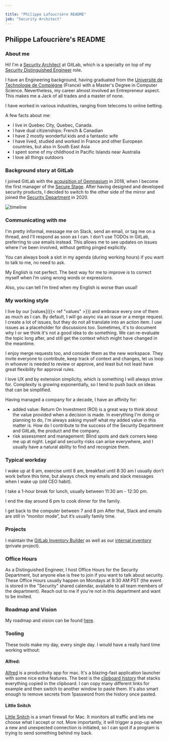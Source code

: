 ```yaml
---

title: "Philippe Lafoucrière README"
job: "Security Architect"
---
```


## Philippe Lafoucrière's README

### About me

Hi! I'm a [Security Architect](/job-families/security/security-engineer#security-architect) at
GitLab, which is a specialty on top of my [Security Distinguished
Engineer](/job-families/security/security-engineer#distinguished-security-engineer) role.

I have an Engineering background, having graduated from the [Université de Technologie de
Compiègne](https://www.utc.fr/en/) (France) with a Master's Degree in Computer Science.
Nevertheless, my career almost involved an Entrepreneur aspect. This makes me a Jack of all
trades and a master of none.

I have worked in various industries, ranging from telecoms to online betting.

A few facts about me:

- I live in Quebec City, Quebec, Canada.
- I have dual citizenships: French & Canadian
- I have 2 mostly wonderful kids and a fantastic wife
- I have lived, studied and worked in France and other European countries, but also in South East Asia
- I spent some of my childhood in Pacific Islands near Australia
- I love all things outdoors

### Background story at GitLab

I joined GitLab with the [acquisition of
Gemnasium](https://about.gitlab.com/press/releases/2018-01-30-gemnasium-acquisition.html) in 2018, when I become the first
manager of the [Secure Stage](https://about.gitlab.com/direction/secure/). After having designed and developed security
products, I decided to switch to the other side of the mirror and joined the [Security
Department](/handbook/security) in 2020.

![timeline](../timeline.png)

### Communicating with me

I'm pretty informal, message me on Slack, send an email, or tag me on a thread, and I'll respond as
soon as I can. I don't use TODOs in GitLab, preferring to use emails instead. This allows me to see
updates on issues where I've been involved, without getting pinged explicitly.

You can always book a slot in my agenda (during working hours) if you want to talk to me, no need to
ask.

My English is not perfect. The best way for me to improve is to correct myself when I’m using wrong
words or expressions.

Also, you can tell I’m tired when my English is worse than usual!

### My working style

I live by our [values]({{< ref "values" >}}) and embrace every one of them as much as I can. By
default, I will go async via an issue or a merge request. I create a lot of issues, but they do not
all translate into an action item. I use issues as a placeholder for discussions too. Sometimes,
it's to document why I or we think it's not a good idea to do something. We can re-evaluate the
topic long after, and still get the context which might have changed in the meantime.

I enjoy merge requests too, and consider them as the new workspace. They invite everyone to contribute,
keep track of context and changes, let us loop in whoever is needed to review or approve, and least
but not least have great flexibility for approval rules.

I love UX and by extension simplicity, which is something I will always strive for. Complexity is
growing exponentially, so I tend to push back on ideas that can be simplified.

Having managed a company for a decade, I have an affinity for:

- added value: Return On Investment (ROI) is a great way to think about the value provided when a
  decision is made. In everything I'm doing or planning to do, I'm always asking
  myself what my added value in this matter is. How do I contribute to the success of the Security
  Department and GitLab, the product and the company.
- risk assessment and management: Blind spots and dark corners keep me up at night. Legal and
  security risks can arise everywhere, and I usually have a natural ability to find and recognize
  them.

### Typical workday

I wake up at 6 am, exercise until 8 am, breakfast until 8:30 am I usually don’t work before
this time, but always check my emails and slack messages when I wake up (old CEO habit).

I take a 1-hour break for lunch, usually between 11:30 am - 12:30 pm.

I end the day around 6 pm to cook dinner for the family.

I get back to the computer between 7 and 8 pm After that, Slack and emails are still in “monitor
mode”, but it’s usually family time.

### Projects

I maintain the [GitLab Inventory
Builder](https://gitlab.com/gitlab-com/gl-security/product-security/gib) as well as our
[internal inventory](https://gitlab.com/gitlab-com/gl-security/product-security/inventory)
(private project).

### Office Hours

As a Distinguished Engineer, I host Office Hours for the Security Department, but anyone else is
free to join if you want to talk about security. These Office Hours usually happen on Mondays at
9:30 AM PST (the event is stored in the "Security" shared calendar, available to all team members of
the department). Reach out to me if you're not in this department and want to be invited.

### Roadmap and Vision

My roadmap and vision can be found [here](https://gitlab.com/groups/gitlab-com/gl-security/-/epics/174).

### Tooling

These tools make my day, every single day. I would have a really hard time working without:

#### Alfred:

[Alfred](https://www.alfredapp.com/) is a productivity app for mac. It's a blazing-fast application
launcher with some nice extra features. The best is the [clipboard
history](https://www.alfredapp.com/help/features/clipboard/) that stacks everything copied in the
clipboard. I can copy many different links for example and then switch to another window to paste
them. It's also smart enough to remove secrets from 1password from the history once pasted.

#### Little Snitch

[Little Snitch](https://www.obdev.at/products/littlesnitch/index.html) is a smart firewall for Mac.
It monitors all traffic and lets me choose what I accept or not. More importantly, it will trigger a
pop-up when a new and unexpected connection is initiated, so I can spot if a program is trying to
send something behind my back.
